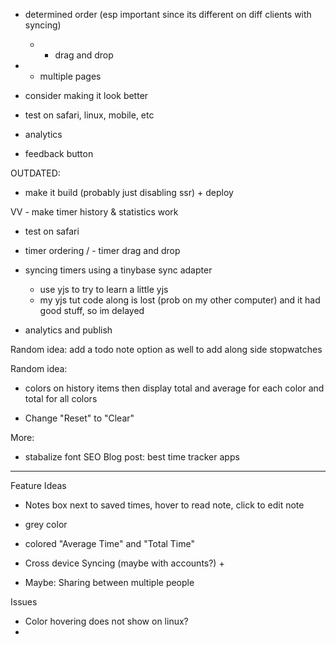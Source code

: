 

- determined order (esp important since its different on diff clients with syncing)
    - + drag and drop
- + multiple pages

- consider making it look better
- test on safari, linux, mobile, etc

- analytics
- feedback button








OUTDATED:
- make it build (probably just disabling ssr) + deploy

VV - make timer history & statistics work

- test on safari

- timer ordering / - timer drag and drop


- syncing timers using a tinybase sync adapter
    - use yjs to try to learn a little yjs
    - my yjs tut code along is lost (prob on my other computer) and it had good stuff, so im delayed



- analytics and publish



Random idea:
add a todo note option as well to add along side stopwatches

Random idea:
- colors on history items then display total and average for each color and total for all colors

- Change "Reset" to "Clear"


More:
- stabalize font
SEO Blog post: best time tracker apps




---

Feature Ideas
- Notes box next to saved times, hover to read note, click to edit note
- grey color
- colored "Average Time" and "Total Time"

- Cross device Syncing (maybe with accounts?) +
- Maybe: Sharing between multiple people


Issues
- Color hovering does not show on linux?
- 
